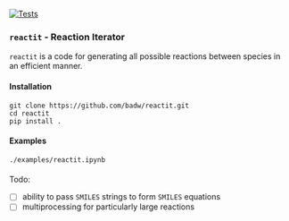 [![Tests](https://github.com/badw/reactit/actions/workflows/tests.yml/badge.svg)](https://github.com/badw/reactit/actions/workflows/tests.yml)


### `reactit` -  **React**ion **It**erator

`reactit` is a code for generating all possible reactions between species in an efficient manner.


#### Installation 

```
git clone https://github.com/badw/reactit.git 
cd reactit 
pip install . 
```

#### Examples 

`./examples/reactit.ipynb`

#### 
Todo: 
- [ ] ability to pass `SMILES` strings to form `SMILES` equations 
- [ ] multiprocessing for particularly large reactions 